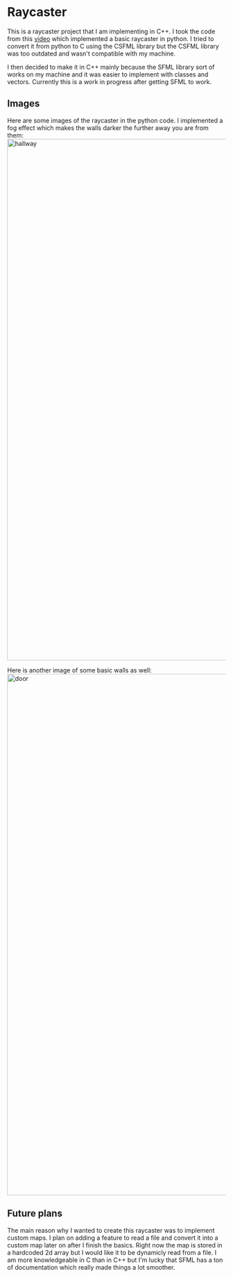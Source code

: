 # Raycaster

This is a raycaster project that I am implementing in C++. I took the code from this [video](https://www.youtube.com/watch?v=ECqUrT7IdqQ) which implemented a basic raycaster in python. I tried to convert it from python to C using the CSFML library but the CSFML library was too outdated and wasn't compatible with my machine.

I then decided to make it in C++ mainly because the SFML library sort of works on my machine and it was easier to implement with classes and vectors. Currently this is a work in progress after getting SFML to work.

## Images

Here are some images of the raycaster in the python code. I implemented a fog effect which makes the walls darker the further away you are from them:
<img width="1200" alt="hallway" src="https://github.com/melvinczyk/Raycaster-project/assets/78186753/4c810916-92ee-4a01-b0d7-b3982c04bbf0">

Here is another image of some basic walls as well:
<img width="1200" alt="door" src="https://github.com/melvinczyk/Raycaster-project/assets/78186753/1e88f027-864a-4ebc-a649-d2aaa869a987">


## Future plans

The main reason why I wanted to create this raycaster was to implement custom maps. I plan on adding a feature to read a file and convert it into a custom map later on after I finish the basics. Right now the map is stored in a hardcoded 2d array but I would like it to be dynamicly read from a file. I am more knowledgeable in C than in C++ but I'm lucky that SFML has a ton of documentation which really made things a lot smoother.
